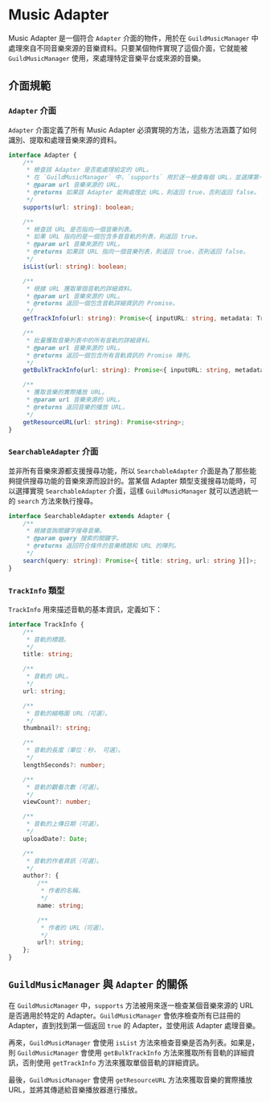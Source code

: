 # Music Adapter
Music Adapter 是一個符合 `Adapter` 介面的物件，用於在 `GuildMusicManager` 中處理來自不同音樂來源的音樂資料。只要某個物件實現了這個介面，它就能被 `GuildMusicManager` 使用，來處理特定音樂平台或來源的音樂。

## 介面規範
### `Adapter` 介面
`Adapter` 介面定義了所有 Music Adapter 必須實現的方法，這些方法涵蓋了如何識別、提取和處理音樂來源的資料。
```ts
interface Adapter {
    /**
     * 檢查該 Adapter 是否能處理給定的 URL。
     * 在 `GuildMusicManager` 中，`supports` 用於逐一檢查每個 URL，並選擇第一個能處理的 Adapter。
     * @param url 音樂來源的 URL。
     * @returns 如果該 Adapter 能夠處理此 URL，則返回 true，否則返回 false。
     */
    supports(url: string): boolean;

    /**
     * 檢查該 URL 是否指向一個音樂列表。
     * 如果 URL 指向的是一個包含多首音軌的列表，則返回 true。
     * @param url 音樂來源的 URL。
     * @returns 如果該 URL 指向一個音樂列表，則返回 true，否則返回 false。
     */
    isList(url: string): boolean;

    /**
     * 根據 URL 獲取單個音軌的詳細資料。
     * @param url 音樂來源的 URL。
     * @returns 返回一個包含音軌詳細資訊的 Promise。
     */
    getTrackInfo(url: string): Promise<{ inputURL: string, metadata: TrackInfo }>;

    /**
     * 批量獲取音樂列表中的所有音軌的詳細資料。
     * @param url 音樂來源的 URL。
     * @returns 返回一個包含所有音軌資訊的 Promise 陣列。
     */
    getBulkTrackInfo(url: string): Promise<{ inputURL: string, metadata: TrackInfo }[]>;

    /**
     * 獲取音樂的實際播放 URL。
     * @param url 音樂來源的 URL。
     * @returns 返回音樂的播放 URL。
     */
    getResourceURL(url: string): Promise<string>;
}
```

### `SearchableAdapter` 介面
並非所有音樂來源都支援搜尋功能，所以 `SearchableAdapter` 介面是為了那些能夠提供搜尋功能的音樂來源而設計的。當某個 Adapter 類型支援搜尋功能時，可以選擇實現 `SearchableAdapter` 介面，這樣 `GuildMusicManager` 就可以透過統一的 `search` 方法來執行搜尋。

```ts
interface SearchableAdapter extends Adapter {
    /**
     * 根據查詢關鍵字搜尋音樂。
     * @param query 搜索的關鍵字。
     * @returns 返回符合條件的音樂標題和 URL 的陣列。
     */
    search(query: string): Promise<{ title: string, url: string }[]>;
}
```

### `TrackInfo` 類型
`TrackInfo` 用來描述音軌的基本資訊，定義如下：

```ts
interface TrackInfo {
    /**
     * 音軌的標題。
     */
    title: string;

    /**
     * 音軌的 URL。
     */
    url: string;

    /**
     * 音軌的縮略圖 URL（可選）。
     */
    thumbnail?: string;

    /**
     * 音軌的長度（單位：秒， 可選）。
     */
    lengthSeconds?: number;

    /**
     * 音軌的觀看次數（可選）。
     */
    viewCount?: number;

    /**
     * 音軌的上傳日期（可選）。
     */
    uploadDate?: Date;

    /**
     * 音軌的作者資訊（可選）。
     */
    author?: {
        /**
         * 作者的名稱。
         */
        name: string;

        /**
         * 作者的 URL（可選）。
         */
        url?: string;
    };
}
```

## `GuildMusicManager` 與 `Adapter` 的關係
在 `GuildMusicManager` 中，`supports` 方法被用來逐一檢查某個音樂來源的 URL 是否適用於特定的 Adapter。`GuildMusicManager` 會依序檢查所有已註冊的 Adapter，直到找到第一個返回 `true` 的 Adapter，並使用該 Adapter 處理音樂。

再來，`GuildMusicManager` 會使用 `isList` 方法來檢查音樂是否為列表。如果是，則 `GuildMusicManager` 會使用 `getBulkTrackInfo` 方法來獲取所有音軌的詳細資訊，否則使用 `getTrackInfo` 方法來獲取單個音軌的詳細資訊。

最後，`GuildMusicManager` 會使用 `getResourceURL` 方法來獲取音樂的實際播放 URL，並將其傳遞給音樂播放器進行播放。

